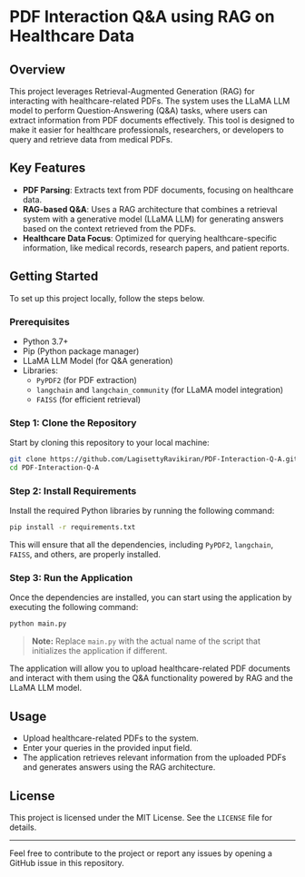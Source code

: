 # PDF Interaction Q&A using RAG on Healthcare Data

## Overview

This project leverages Retrieval-Augmented Generation (RAG) for interacting with healthcare-related PDFs. The system uses the LLaMA LLM model to perform Question-Answering (Q&A) tasks, where users can extract information from PDF documents effectively. This tool is designed to make it easier for healthcare professionals, researchers, or developers to query and retrieve data from medical PDFs.

## Key Features

- **PDF Parsing**: Extracts text from PDF documents, focusing on healthcare data.
- **RAG-based Q&A**: Uses a RAG architecture that combines a retrieval system with a generative model (LLaMA LLM) for generating answers based on the context retrieved from the PDFs.
- **Healthcare Data Focus**: Optimized for querying healthcare-specific information, like medical records, research papers, and patient reports.

## Getting Started

To set up this project locally, follow the steps below.

### Prerequisites

- Python 3.7+
- Pip (Python package manager)
- LLaMA LLM Model (for Q&A generation)
- Libraries:
  - `PyPDF2` (for PDF extraction)
  - `langchain` and `langchain_community` (for LLaMA model integration)
  - `FAISS` (for efficient retrieval)

### Step 1: Clone the Repository

Start by cloning this repository to your local machine:

```bash
git clone https://github.com/LagisettyRavikiran/PDF-Interaction-Q-A.git
cd PDF-Interaction-Q-A
```

### Step 2: Install Requirements

Install the required Python libraries by running the following command:

```bash
pip install -r requirements.txt
```

This will ensure that all the dependencies, including `PyPDF2`, `langchain`, `FAISS`, and others, are properly installed.

### Step 3: Run the Application

Once the dependencies are installed, you can start using the application by executing the following command:

```bash
python main.py
```

> **Note:** Replace `main.py` with the actual name of the script that initializes the application if different.

The application will allow you to upload healthcare-related PDF documents and interact with them using the Q&A functionality powered by RAG and the LLaMA LLM model.

## Usage

- Upload healthcare-related PDFs to the system.
- Enter your queries in the provided input field.
- The application retrieves relevant information from the uploaded PDFs and generates answers using the RAG architecture.

## License

This project is licensed under the MIT License. See the `LICENSE` file for details.

---
Feel free to contribute to the project or report any issues by opening a GitHub issue in this repository.

